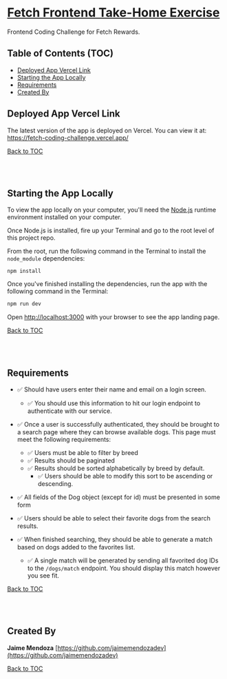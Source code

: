 # [Fetch Frontend Take-Home Exercise](https://github.com/jaimemendozadev/fetch-coding-challenge)

Frontend Coding Challenge for Fetch Rewards.

## Table of Contents (TOC)

- [Deployed App Vercel Link](#deployed-app-vercel-link)
- [Starting the App Locally](#starting-the-app-locally)
- [Requirements](#requirements)
- [Created By](#created-by)

## Deployed App Vercel Link

The latest version of the app is deployed on Vercel. You can view it at: <a href="https://fetch-coding-challenge.vercel.app/" target="_blank">https://fetch-coding-challenge.vercel.app/</a>

[Back to TOC](#table-of-contents-toc)

<br />
<br />

## Starting the App Locally

To view the app locally on your computer, you'll need the <a href="https://nodejs.org/en" target="_blank">Node.js</a> runtime environment installed on your computer.

Once Node.js is installed, fire up your Terminal and go to the root level of this project repo.

From the root, run the following command in the Terminal to install the `node_module` dependencies:

```
npm install
```

Once you've finished installing the dependencies, run the app with the following command in the Terminal:

```bash
npm run dev
```

Open [http://localhost:3000](http://localhost:3000) with your browser to see the app landing page.

[Back to TOC](#table-of-contents-toc)

<br />
<br />

## Requirements

- ✅ Should have users enter their name and email on a login screen.
  - ✅ You should use this information to hit our login endpoint to authenticate with our service.
- ✅ Once a user is successfully authenticated, they should be brought to a search page where they can browse available dogs. This page must meet the following requirements:
  - ✅ Users must be able to filter by breed
  - ✅ Results should be paginated
  - ✅ Results should be sorted alphabetically by breed by default.
    - ✅ Users should be able to modify this sort to be ascending or descending.

- ✅  All fields of the Dog object (except for id) must be presented in some form

- ✅  Users should be able to select their favorite dogs from the search results.
- ✅  When finished searching, they should be able to generate a match based on dogs added to the favorites list.
    - ✅  A single match will be generated by sending all favorited dog IDs to the `/dogs/match` endpoint. You should display this match however you see fit.


[Back to TOC](#table-of-contents-toc)

<br />
<br />

## Created By

**Jaime Mendoza**
[https://github.com/jaimemendozadev](https://github.com/jaimemendozadev)

[Back to TOC](#table-of-contents-toc)
